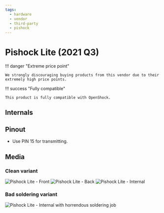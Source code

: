 ```yaml
---
tags:
  - hardware
  - vendor
  - third-party
  - pishock
---
```


# Pishock Lite (2021 Q3)

!!! danger "Extreme price point"

    We strongly discouraging buying products from this vendor due to their extremely high price points. 

!!! success "Fully compatible"

    This product is fully compatible with OpenShock.

## Internals

## Pinout
- Use PIN 15 for transmitting.

## Media

### Clean variant

![Pishock Lite - Front](/static/pishock-lite/lite-front.jpg)
![Pishock Lite - Back](/static/pishock-lite/lite-back.jpg)
![Pishock Lite - Internal](/static/pishock-lite/lite-internal.jpg)

### Bad soldering variant

![Pishock Lite - Internal with horrendous soldering job](/static/pishock-lite/lite-internal-2.jpg)